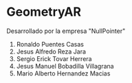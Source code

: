 # GeometryAR
Desarrollado por la empresa "NullPointer" 
1. Ronaldo Puentes Casas
2. Jesus Alfredo Reza Jara
3. Sergio Erick Tovar Herrera
4. Jesus Manuel Bobadilla Villagrana
5. Mario Alberto Hernandez Macias
